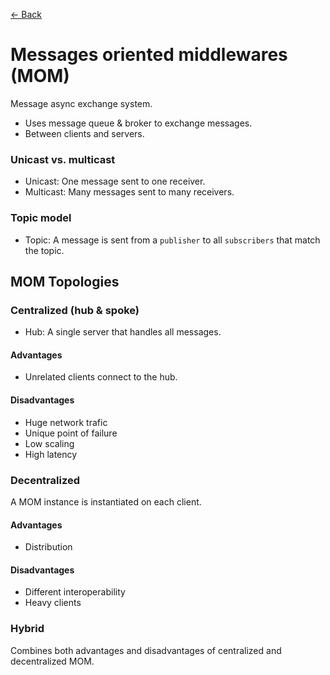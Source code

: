 [← Back](../README.md)

# Messages oriented middlewares (MOM)

Message async exchange system.
- Uses message queue & broker to exchange messages.
- Between clients and servers.

### Unicast vs. multicast
- Unicast: One message sent to one receiver.
- Multicast: Many messages sent to many receivers.

### Topic model
- Topic: A message is sent from a `publisher` to all `subscribers` that match the topic.

## MOM Topologies
### Centralized (hub & spoke)
- Hub: A single server that handles all messages.
#### Advantages
- Unrelated clients connect to the hub.
#### Disadvantages
- Huge network trafic
- Unique point of failure
- Low scaling
- High latency

### Decentralized 
A MOM instance is instantiated on each client.
#### Advantages
- Distribution
#### Disadvantages
- Different interoperability
- Heavy clients

### Hybrid
Combines both advantages and disadvantages of centralized and decentralized MOM.